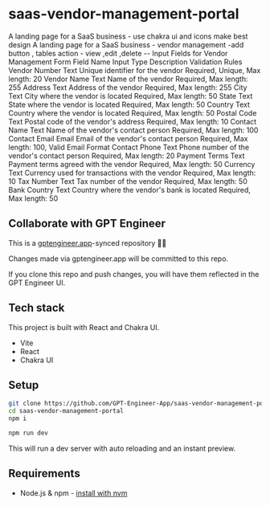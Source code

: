 # saas-vendor-management-portal

A landing page for a SaaS business - use chakra ui  and icons make best design A landing page for a SaaS business - vendor management -add button , tables  action - view ,edit ,delete --  Input Fields for Vendor Management Form
Field Name	Input Type	Description	Validation Rules
Vendor Number	Text	Unique identifier for the vendor	Required, Unique, Max length: 20
Vendor Name	Text	Name of the vendor	Required, Max length: 255
Address	Text	Address of the vendor	Required, Max length: 255
City	Text	City where the vendor is located	Required, Max length: 50
State	Text	State where the vendor is located	Required, Max length: 50
Country	Text	Country where the vendor is located	Required, Max length: 50
Postal Code	Text	Postal code of the vendor's address	Required, Max length: 10
Contact Name	Text	Name of the vendor's contact person	Required, Max length: 100
Contact Email	Email	Email of the vendor's contact person	Required, Max length: 100, Valid Email Format
Contact Phone	Text	Phone number of the vendor's contact person	Required, Max length: 20
Payment Terms	Text	Payment terms agreed with the vendor	Required, Max length: 50
Currency	Text	Currency used for transactions with the vendor	Required, Max length: 10
Tax Number	Text	Tax number of the vendor	Required, Max length: 50
Bank Country	Text	Country where the vendor's bank is located	Required, Max length: 50   

## Collaborate with GPT Engineer

This is a [gptengineer.app](https://gptengineer.app)-synced repository 🌟🤖

Changes made via gptengineer.app will be committed to this repo.

If you clone this repo and push changes, you will have them reflected in the GPT Engineer UI.

## Tech stack

This project is built with React and Chakra UI.

- Vite
- React
- Chakra UI

## Setup

```sh
git clone https://github.com/GPT-Engineer-App/saas-vendor-management-portal.git
cd saas-vendor-management-portal
npm i
```

```sh
npm run dev
```

This will run a dev server with auto reloading and an instant preview.

## Requirements

- Node.js & npm - [install with nvm](https://github.com/nvm-sh/nvm#installing-and-updating)
